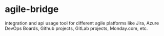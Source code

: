 # agile-bridge
integration and api usage tool for different agile platforms like Jira, Azure DevOps Boards, Github projects, GitLab projects, Monday.com, etc.
